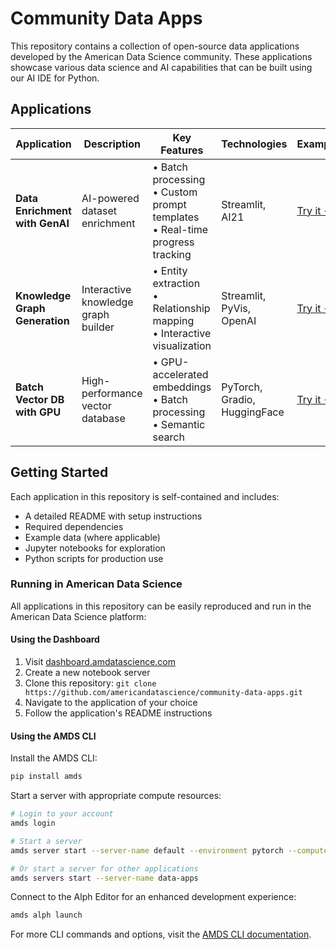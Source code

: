 # Community Data Apps

This repository contains a collection of open-source data applications developed by the American Data Science community. These applications showcase various data science and AI capabilities that can be built using our AI IDE for Python.

## Applications

| Application | Description | Key Features | Technologies | Example |
|-------------|-------------|--------------|--------------|---------|
| **Data Enrichment with GenAI** | AI-powered dataset enrichment | • Batch processing<br>• Custom prompt templates<br>• Real-time progress tracking | Streamlit, AI21 | [Try it →](Data%20Enrichment%20with%20GenAI/) |
| **Knowledge Graph Generation** | Interactive knowledge graph builder | • Entity extraction<br>• Relationship mapping<br>• Interactive visualization | Streamlit, PyVis, OpenAI | [Try it →](Knowledge%20Graph%20Generation/) |
| **Batch Vector DB with GPU** | High-performance vector database | • GPU-accelerated embeddings<br>• Batch processing<br>• Semantic search | PyTorch, Gradio, HuggingFace | [Try it →](Batch%20Vector%20DB%20with%20GPU/) |

## Getting Started

Each application in this repository is self-contained and includes:
- A detailed README with setup instructions
- Required dependencies
- Example data (where applicable)
- Jupyter notebooks for exploration
- Python scripts for production use

### Running in American Data Science

All applications in this repository can be easily reproduced and run in the American Data Science platform:

#### Using the Dashboard

1. Visit [dashboard.amdatascience.com](https://dashboard.amdatascience.com)
2. Create a new notebook server
3. Clone this repository: `git clone https://github.com/americandatascience/community-data-apps.git`
4. Navigate to the application of your choice
5. Follow the application's README instructions

#### Using the AMDS CLI

Install the AMDS CLI:
```bash
pip install amds
```

Start a server with appropriate compute resources:
```bash
# Login to your account
amds login

# Start a server
amds server start --server-name default --environment pytorch --compute amds-medium_cpu

# Or start a server for other applications
amds servers start --server-name data-apps
```

Connect to the Alph Editor for an enhanced development experience:
```bash
amds alph launch
```

For more CLI commands and options, visit the [AMDS CLI documentation](https://docs.amdatascience.com/quickstart/cli). 